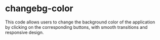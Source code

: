 # changebg-color
This code allows users to change the background color of the application by clicking on the corresponding buttons, with smooth transitions and responsive design.
